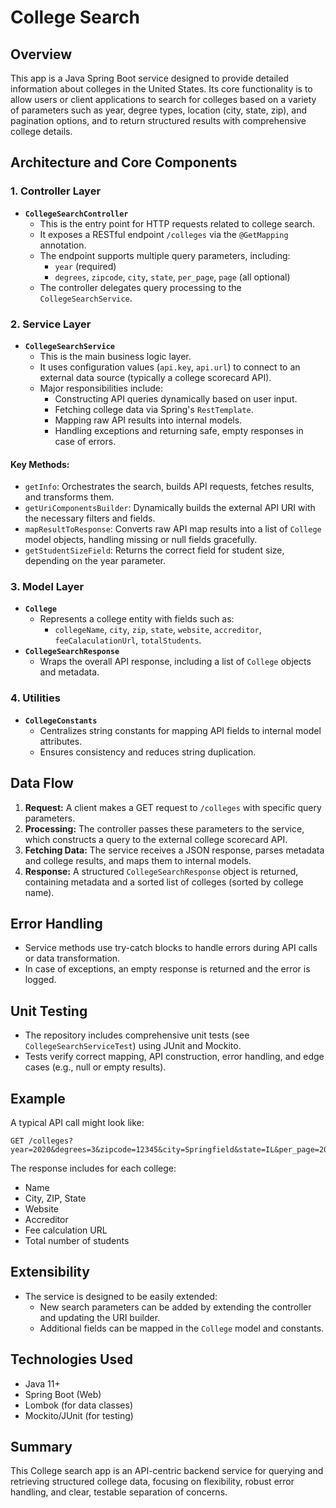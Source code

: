 # College Search 

## Overview

This app is a Java Spring Boot service designed to provide detailed information about colleges in the United States. Its core functionality is to allow users or client applications to search for colleges based on a variety of parameters such as year, degree types, location (city, state, zip), and pagination options, and to return structured results with comprehensive college details.

## Architecture and Core Components

### 1. **Controller Layer**

- **`CollegeSearchController`**
  - This is the entry point for HTTP requests related to college search.
  - It exposes a RESTful endpoint `/colleges` via the `@GetMapping` annotation.
  - The endpoint supports multiple query parameters, including:
    - `year` (required)
    - `degrees`, `zipcode`, `city`, `state`, `per_page`, `page` (all optional)
  - The controller delegates query processing to the `CollegeSearchService`.

### 2. **Service Layer**

- **`CollegeSearchService`**
  - This is the main business logic layer.
  - It uses configuration values (`api.key`, `api.url`) to connect to an external data source (typically a college scorecard API).
  - Major responsibilities include:
    - Constructing API queries dynamically based on user input.
    - Fetching college data via Spring's `RestTemplate`.
    - Mapping raw API results into internal models.
    - Handling exceptions and returning safe, empty responses in case of errors.

#### Key Methods:
  - `getInfo`: Orchestrates the search, builds API requests, fetches results, and transforms them.
  - `getUriComponentsBuilder`: Dynamically builds the external API URI with the necessary filters and fields.
  - `mapResultToResponse`: Converts raw API map results into a list of `College` model objects, handling missing or null fields gracefully.
  - `getStudentSizeField`: Returns the correct field for student size, depending on the year parameter.

### 3. **Model Layer**

- **`College`**
  - Represents a college entity with fields such as:
    - `collegeName`, `city`, `zip`, `state`, `website`, `accreditor`, `feeCalaculationUrl`, `totalStudents`.
- **`CollegeSearchResponse`**
  - Wraps the overall API response, including a list of `College` objects and metadata.

### 4. **Utilities**

- **`CollegeConstants`**
  - Centralizes string constants for mapping API fields to internal model attributes.
  - Ensures consistency and reduces string duplication.

## Data Flow

1. **Request:** A client makes a GET request to `/colleges` with specific query parameters.
2. **Processing:** The controller passes these parameters to the service, which constructs a query to the external college scorecard API.
3. **Fetching Data:** The service receives a JSON response, parses metadata and college results, and maps them to internal models.
4. **Response:** A structured `CollegeSearchResponse` object is returned, containing metadata and a sorted list of colleges (sorted by college name).

## Error Handling

- Service methods use try-catch blocks to handle errors during API calls or data transformation.
- In case of exceptions, an empty response is returned and the error is logged.

## Unit Testing

- The repository includes comprehensive unit tests (see `CollegeSearchServiceTest`) using JUnit and Mockito.
- Tests verify correct mapping, API construction, error handling, and edge cases (e.g., null or empty results).

## Example

A typical API call might look like:

```
GET /colleges?year=2020&degrees=3&zipcode=12345&city=Springfield&state=IL&per_page=20&page=1
```

The response includes for each college:
- Name
- City, ZIP, State
- Website
- Accreditor
- Fee calculation URL
- Total number of students

## Extensibility

- The service is designed to be easily extended:
  - New search parameters can be added by extending the controller and updating the URI builder.
  - Additional fields can be mapped in the `College` model and constants.

## Technologies Used

- Java 11+
- Spring Boot (Web)
- Lombok (for data classes)
- Mockito/JUnit (for testing)

## Summary

This College search app  is an API-centric backend service for querying and retrieving structured college data, focusing on flexibility, robust error handling, and clear, testable separation of concerns.
